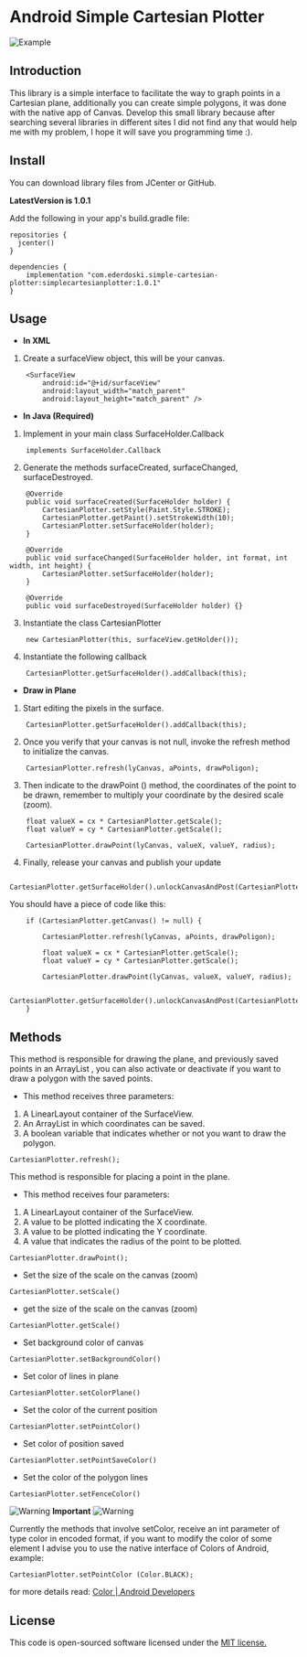# Android Simple Cartesian Plotter

![Example](img/simpleCartesianPlotter.gif)

## Introduction

This library is a simple interface to facilitate the way to graph points in a Cartesian plane, additionally you can create simple polygons, it was done with the native app of Canvas. Develop this small library because after searching several libraries in different sites I did not find any that would help me with my problem, I hope it will save you programming time :).

## Install

You can download library files from JCenter or GitHub.

**LatestVersion is 1.0.1**

Add the following in your app's build.gradle file:

```
repositories {
  jcenter()
}

dependencies {
    implementation "com.ederdoski.simple-cartesian-plotter:simplecartesianplotter:1.0.1"
}
```

## Usage

* **In XML**

1) Create a surfaceView object, this will be your canvas.

```
	<SurfaceView
        android:id="@+id/surfaceView"
        android:layout_width="match_parent"
        android:layout_height="match_parent" />
```

* **In Java (Required)**

1) Implement in your main class SurfaceHolder.Callback

```
	implements SurfaceHolder.Callback
```

2) Generate the methods surfaceCreated, surfaceChanged, surfaceDestroyed.

```
	@Override
    public void surfaceCreated(SurfaceHolder holder) { 
    	CartesianPlotter.setStyle(Paint.Style.STROKE);
        CartesianPlotter.getPaint().setStrokeWidth(10);
    	CartesianPlotter.setSurfaceHolder(holder); 
    }

    @Override
    public void surfaceChanged(SurfaceHolder holder, int format, int width, int height) {
    	CartesianPlotter.setSurfaceHolder(holder); 
    }

    @Override
    public void surfaceDestroyed(SurfaceHolder holder) {}
```

3) Instantiate the class CartesianPlotter

```
	new CartesianPlotter(this, surfaceView.getHolder());
```

4) Instantiate the following callback

```
	CartesianPlotter.getSurfaceHolder().addCallback(this);
```

* **Draw in Plane**

1) Start editing the pixels in the surface. 

```
	CartesianPlotter.getSurfaceHolder().addCallback(this);
```

2) Once you verify that your canvas is not null, invoke the refresh method to initialize the canvas.
```
	CartesianPlotter.refresh(lyCanvas, aPoints, drawPoligon);
```

3) Then indicate to the drawPoint () method, the coordinates of the point to be drawn, remember to multiply your coordinate by the desired scale (zoom).
```
	float valueX = cx * CartesianPlotter.getScale();
    float valueY = cy * CartesianPlotter.getScale();

	CartesianPlotter.drawPoint(lyCanvas, valueX, valueY, radius);
```

4) Finally, release your canvas and publish your update
```
	CartesianPlotter.getSurfaceHolder().unlockCanvasAndPost(CartesianPlotter.getCanvas());
```

You should have a piece of code like this:

```
	if (CartesianPlotter.getCanvas() != null) {

        CartesianPlotter.refresh(lyCanvas, aPoints, drawPoligon);

        float valueX = cx * CartesianPlotter.getScale();
        float valueY = cy * CartesianPlotter.getScale();

        CartesianPlotter.drawPoint(lyCanvas, valueX, valueY, radius);

        CartesianPlotter.getSurfaceHolder().unlockCanvasAndPost(CartesianPlotter.getCanvas());
    }
```

## Methods

This method is responsible for drawing the plane, and previously saved points in an ArrayList <PointsFence>, you can also activate or deactivate if you want to draw a polygon with the saved points.

* This method receives three parameters:

1) A LinearLayout container of the SurfaceView.
2) An ArrayList <PointsFence> in which coordinates can be saved.
3) A boolean variable that indicates whether or not you want to draw the polygon.

```
CartesianPlotter.refresh();
```

This method is responsible for placing a point in the plane.

* This method receives four parameters:

1) A LinearLayout container of the SurfaceView.
2) A value to be plotted indicating the X coordinate.
3) A value to be plotted indicating the Y coordinate.
4) A value that indicates the radius of the point to be plotted.

```
CartesianPlotter.drawPoint();
```

* Set the size of the scale on the canvas (zoom)
```
CartesianPlotter.setScale()
```

* get the size of the scale on the canvas (zoom)
```
CartesianPlotter.getScale()
```

* Set background color of canvas
```
CartesianPlotter.setBackgroundColor()
```

* Set color of lines in plane
```
CartesianPlotter.setColorPlane()
```

* Set the color of the current position
```
CartesianPlotter.setPointColor()
```

* Set color of position saved
```
CartesianPlotter.setPointSaveColor()
```

* Set the color of the polygon lines
```
CartesianPlotter.setFenceColor()
```

![Warning](img/warning.png) **Important** ![Warning](img/warning.png)

Currently the methods that involve setColor, receive an int parameter of type color in encoded format, if you want to modify the color of some element I advise you to use the native interface of Colors of Android, example:

```
CartesianPlotter.setPointColor (Color.BLACK);
```

for more details read: [Color | Android Developers](https://developer.android.com/reference/android/graphics/Color)


## License

This code is open-sourced software licensed under the [MIT license.](https://opensource.org/licenses/MIT)